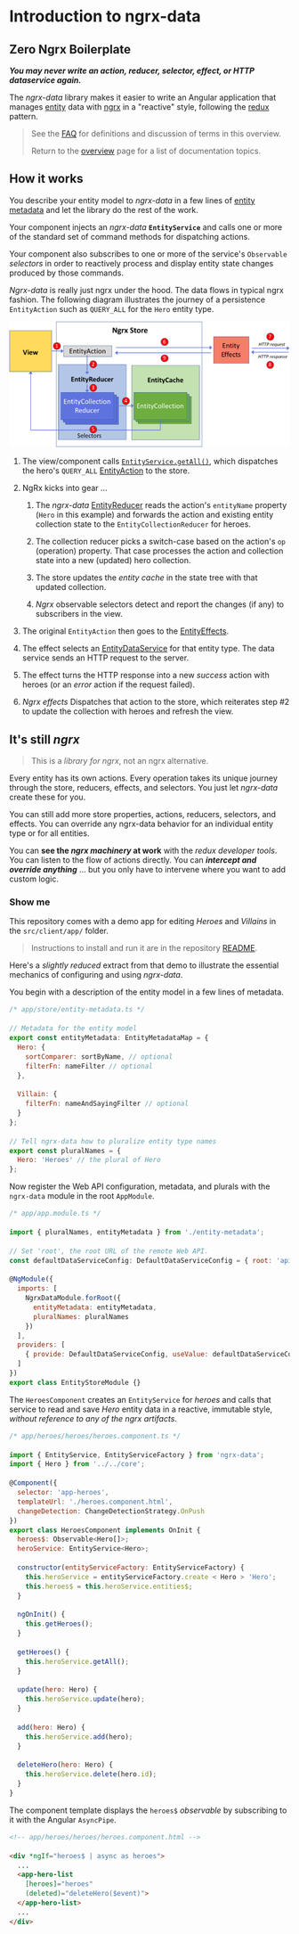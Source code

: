 # Introduction to ngrx-data

## Zero Ngrx Boilerplate

**_You may never write an action, reducer, selector, effect, or HTTP dataservice again._**

The _ngrx-data_ library makes it easier to write an Angular application that manages [entity](faq.md#entity) data with
[ngrx](faq.md#ngrx) in a "reactive" style, following the [redux](faq.md#redux) pattern.

> See the [FAQ](faq.md) for definitions and discussion of terms in this overview.
>
> Return to the [overview](README.md) page for a list of documentation topics.

## How it works

You describe your entity model to _ngrx-data_ in a few lines of [entity metadata](entity-metadata.md) and let the library do the rest of the work.

Your component injects an _ngrx-data_ **`EntityService`** and calls one or more of the standard set of command methods for dispatching actions.

Your component also subscribes to one or more of the service's `Observable` _selectors_ in order to reactively process and display entity state changes produced by those commands.

_Ngrx-data_ is really just ngrx under the hood. The data flows in typical ngrx fashion.
The following diagram illustrates the journey of a persistence `EntityAction`
such as `QUERY_ALL` for the `Hero` entity type.

![flow diagram](images/action-flow.png)

1. The view/component calls [`EntityService.getAll()`](entity-service.md), which dispatches the hero's `QUERY_ALL` [EntityAction](entity-actions.md) to the store.

2. NgRx kicks into gear ...

    1. The _ngrx-data_ [EntityReducer](entity-reducer.md) reads the action's `entityName` property (`Hero` in this example) and forwards the action and existing entity collection state to the `EntityCollectionReducer` for heroes.

    1. The collection reducer picks a switch-case based on the action's `op` (operation) property. That case processes the action and collection state into a new (updated) hero collection.

    1. The store updates the _entity cache_ in the state tree with that updated collection.

    1. _Ngrx_ observable selectors detect and report the changes (if any) to subscribers in the view.

3. The original `EntityAction` then goes to the [EntityEffects](entity-effects.md).

4. The effect selects an [EntityDataService](entity-dataservice.md) for that entity type. The data service sends an HTTP request to the server.

5. The effect turns the HTTP response into a new _success_ action with heroes (or an _error_ action if the request failed).

6. _Ngrx effects_ Dispatches that action to the store, which reiterates step #2 to update the collection with heroes and refresh the view.

## It's still _ngrx_

> This is a _library for ngrx_, not an ngrx alternative.

Every entity has its own actions. Every operation takes its unique journey through the store, reducers, effects, and selectors. You just let _ngrx-data_ create these for you.

You can still add more store properties, actions, reducers, selectors, and effects. You can override any ngrx-data behavior for an individual entity type or for all entities.

You can **see the _ngrx machinery_ at work** with the _redux developer tools_. You can listen to the flow of actions directly. You can **_intercept and override anything_** ... but you only have to intervene where you want to add custom logic.

### Show me

This repository comes with a demo app for editing _Heroes_ and _Villains_ in the `src/client/app/` folder.

> Instructions to install and run it are in the repository [README](../README.md#install-and-run).

Here's a _slightly reduced_ extract from that demo to illustrate the essential mechanics of configuring and using _ngrx-data_.

You begin with a description of the entity model in a few lines of metadata.

```javascript
/* app/store/entity-metadata.ts */

// Metadata for the entity model
export const entityMetadata: EntityMetadataMap = {
  Hero: {
    sortComparer: sortByName, // optional
    filterFn: nameFilter // optional
  },

  Villain: {
    filterFn: nameAndSayingFilter // optional
  }
};

// Tell ngrx-data how to pluralize entity type names
export const pluralNames = {
  Hero: 'Heroes' // the plural of Hero
};
```

Now register the Web API configuration, metadata, and plurals with the `ngrx-data` module in the root `AppModule`.

```javascript
/* app/app.module.ts */

import { pluralNames, entityMetadata } from './entity-metadata';

// Set 'root', the root URL of the remote Web API.
const defaultDataServiceConfig: DefaultDataServiceConfig = { root: 'api' };

@NgModule({
  imports: [
    NgrxDataModule.forRoot({
      entityMetadata: entityMetadata,
      pluralNames: pluralNames
    })
  ],
  providers: [
    { provide: DefaultDataServiceConfig, useValue: defaultDataServiceConfig }
  ]
})
export class EntityStoreModule {}
```

The `HeroesComponent` creates an `EntityService` for _heroes_
and calls that service to read and save _Hero_ entity data in a reactive, immutable style, _without reference to any of the ngrx artifacts_.

```javascript
/* app/heroes/heroes/heroes.component.ts */

import { EntityService, EntityServiceFactory } from 'ngrx-data';
import { Hero } from '../../core';

@Component({
  selector: 'app-heroes',
  templateUrl: './heroes.component.html',
  changeDetection: ChangeDetectionStrategy.OnPush
})
export class HeroesComponent implements OnInit {
  heroes$: Observable<Hero[]>;
  heroService: EntityService<Hero>;

  constructor(entityServiceFactory: EntityServiceFactory) {
    this.heroService = entityServiceFactory.create < Hero > 'Hero';
    this.heroes$ = this.heroService.entities$;
  }

  ngOnInit() {
    this.getHeroes();
  }

  getHeroes() {
    this.heroService.getAll();
  }

  update(hero: Hero) {
    this.heroService.update(hero);
  }

  add(hero: Hero) {
    this.heroService.add(hero);
  }

  deleteHero(hero: Hero) {
    this.heroService.delete(hero.id);
  }
}
```

The component template displays the `heroes$` _observable_
by subscribing to it with the Angular `AsyncPipe`.

```html
<!-- app/heroes/heroes/heroes.component.html -->

<div *ngIf="heroes$ | async as heroes">
  ...
  <app-hero-list
    [heroes]="heroes"
    (deleted)="deleteHero($event)">
  </app-hero-list>
  ...
</div>
```
